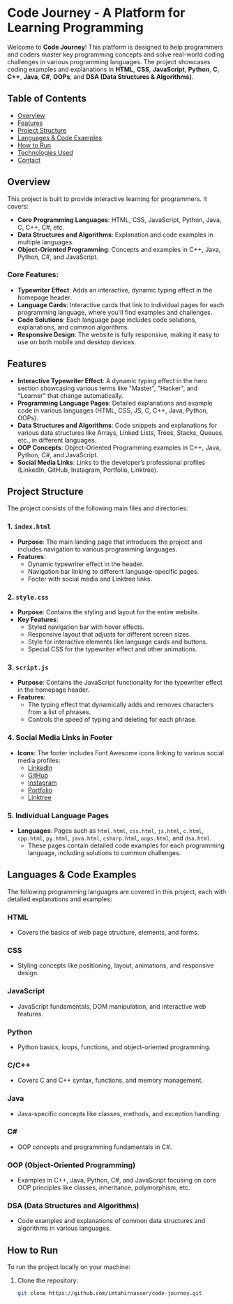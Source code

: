 # Code Journey - A Platform for Learning Programming

Welcome to **Code Journey**! This platform is designed to help programmers and coders master key programming concepts and solve real-world coding challenges in various programming languages. The project showcases coding examples and explanations in **HTML**, **CSS**, **JavaScript**, **Python**, **C**, **C++**, **Java**, **C#**, **OOPs**, and **DSA (Data Structures & Algorithms)**.

## Table of Contents
- [Overview](#overview)
- [Features](#features)
- [Project Structure](#project-structure)
- [Languages & Code Examples](#languages--code-examples)
- [How to Run](#how-to-run)
- [Technologies Used](#technologies-used)
- [Contact](#contact)

## Overview

This project is built to provide interactive learning for programmers. It covers:
- **Core Programming Languages**: HTML, CSS, JavaScript, Python, Java, C, C++, C#, etc.
- **Data Structures and Algorithms**: Explanation and code examples in multiple languages.
- **Object-Oriented Programming**: Concepts and examples in C++, Java, Python, C#, and JavaScript.

### Core Features:
- **Typewriter Effect**: Adds an interactive, dynamic typing effect in the homepage header.
- **Language Cards**: Interactive cards that link to individual pages for each programming language, where you'll find examples and challenges.
- **Code Solutions**: Each language page includes code solutions, explanations, and common algorithms.
- **Responsive Design**: The website is fully responsive, making it easy to use on both mobile and desktop devices.

## Features

- **Interactive Typewriter Effect**: A dynamic typing effect in the hero section showcasing various terms like "Master", "Hacker", and "Learner" that change automatically.
- **Programming Language Pages**: Detailed explanations and example code in various languages (HTML, CSS, JS, C, C++, Java, Python, OOPs).
- **Data Structures and Algorithms**: Code snippets and explanations for various data structures like Arrays, Linked Lists, Trees, Stacks, Queues, etc., in different languages.
- **OOP Concepts**: Object-Oriented Programming examples in C++, Java, Python, C#, and JavaScript.
- **Social Media Links**: Links to the developer’s professional profiles (LinkedIn, GitHub, Instagram, Portfolio, Linktree).

## Project Structure

The project consists of the following main files and directories:

### 1. `index.html`
- **Purpose**: The main landing page that introduces the project and includes navigation to various programming languages.
- **Features**:
  - Dynamic typewriter effect in the header.
  - Navigation bar linking to different language-specific pages.
  - Footer with social media and Linktree links.

### 2. `style.css`
- **Purpose**: Contains the styling and layout for the entire website.
- **Key Features**:
  - Styled navigation bar with hover effects.
  - Responsive layout that adjusts for different screen sizes.
  - Style for interactive elements like language cards and buttons.
  - Special CSS for the typewriter effect and other animations.

### 3. `script.js`
- **Purpose**: Contains the JavaScript functionality for the typewriter effect in the homepage header.
- **Features**:
  - The typing effect that dynamically adds and removes characters from a list of phrases.
  - Controls the speed of typing and deleting for each phrase.

### 4. Social Media Links in Footer
- **Icons**: The footer includes Font Awesome icons linking to various social media profiles:
  - [LinkedIn](https://www.linkedin.com/in/imtahirnaseer)
  - [GitHub](https://github.com/imtahirnaseer)
  - [Instagram](https://www.instagram.com/imtahirnaseer)
  - [Portfolio](https://imtahirnaseer.github.io/Portfolio)
  - [Linktree](https://linktr.ee/imtahirnaseer)

### 5. Individual Language Pages
- **Languages**: Pages such as `html.html`, `css.html`, `js.html`, `c.html`, `cpp.html`, `py.html`, `java.html`, `csharp.html`, `oops.html`, and `dsa.html`.
  - These pages contain detailed code examples for each programming language, including solutions to common challenges.

## Languages & Code Examples

The following programming languages are covered in this project, each with detailed explanations and examples:

### HTML
- Covers the basics of web page structure, elements, and forms.
  
### CSS
- Styling concepts like positioning, layout, animations, and responsive design.

### JavaScript
- JavaScript fundamentals, DOM manipulation, and interactive web features.

### Python
- Python basics, loops, functions, and object-oriented programming.

### C/C++
- Covers C and C++ syntax, functions, and memory management.

### Java
- Java-specific concepts like classes, methods, and exception handling.

### C#
- OOP concepts and programming fundamentals in C#.

### OOP (Object-Oriented Programming)
- Examples in C++, Java, Python, C#, and JavaScript focusing on core OOP principles like classes, inheritance, polymorphism, etc.

### DSA (Data Structures and Algorithms)
- Code examples and explanations of common data structures and algorithms in various languages.

## How to Run

To run the project locally on your machine:

1. Clone the repository:
   ```bash
   git clone https://github.com/imtahirnaseer/code-journey.git
